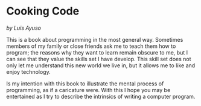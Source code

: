 # Cooking Code
_by Luis Ayuso_

This is a book about programming in the most general way. Sometimes members of my family or close friends ask me to teach them how to program; the reasons why they want to learn remain obscure to me, but I can see that they value the skills set I have develop.
This skill set does not only let me understand this new world we live in, but it allows me to like and enjoy technology.

Is my intention with this book to illustrate the mental process of programming, as if a caricature were. With this I hope you may be entertained as I try to describe the intrinsics of writing a computer program.

